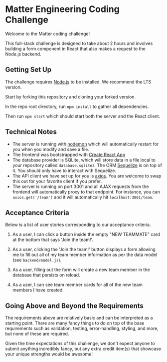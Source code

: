 # Matter Engineering Coding Challenge

Welcome to the Matter coding challenge!

This full-stack challenge is designed to take about 2 hours and involves building a form component in React that also makes a request to the Node.js backend.

## Getting Set Up

The challenge requires [Node.js](https://nodejs.org/en/) to be installed. We recommend the LTS version.

Start by forking this repository and cloning your forked version.

In the repo root directory, run `npm install` to gather all dependencies.

Then run `npm start` which should start both the server and the React client.

## Technical Notes

- The server is running with [nodemon](https://nodemon.io/) which will automatically restart for you when you modify and save a file.
- The frontend was bootstrapped with [Create React App](https://facebook.github.io/create-react-app/docs/getting-started)
- The database provider is SQLite, which will store data in a file local to your repository called `database.sqlite3`. The ORM [Sequelize](http://docs.sequelizejs.com/) is on top of it. You should only have to interact with Sequelize.
- The API client we have set up for you is [axios](https://github.com/axios/axios). You are welcome to swap this out for your favorite client if you prefer.
- The server is running on port 3001 and all AJAX requests from the frontend will automatically proxy to that endpoint. For instance, you can `axios.get('/team')` and it will automatically hit `localhost:3001/team`.

## Acceptance Criteria

Below is a list of user stories corresponding to our acceptance criteria.

1. As a user, I can click a button inside the empty "NEW TEAMMATE" card at the bottom that says 'Join the team!'.

1. As a user, clicking the 'Join the team!' button displays a form allowing me to fill out all of my team member information as per the data model (see `backend/model.js`).

1. As a user, filling out the form will create a new team member in the database that persists on reload.

1. As a user, I can see team member cards for all of the new team members I have created.

## Going Above and Beyond the Requirements

The requirements above are relatively basic and can be interpreted as a starting point. There are many fancy things to do on top of the base requirements such as validation, testing, error-handling, styling, and more, but none of these are required.

Given the time expectations of this challenge, we don't expect anyone to submit anything incredibly fancy, but any extra credit item(s) that showcase your unique strengths would be awesome!
